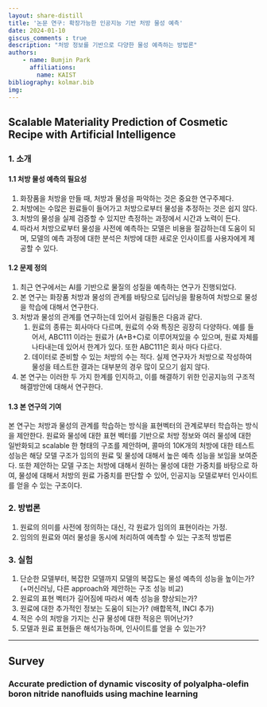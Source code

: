 ```yaml
---
layout: share-distill
title: '논문 연구: 확장가능한 인공지능 기반 처방 물성 예측'
date: 2024-01-10
giscus_comments : true
description: "처방 정보를 기반으로 다양한 물성 예측하는 방법론"
authors: 
    - name: Bumjin Park
      affiliations:
        name: KAIST
bibliography: kolmar.bib
img: 
---
```


## Scalable Materiality Prediction of Cosmetic Recipe with Artificial Intelligence

### 1. 소개

#### 1.1 처방 물성 예측의 필요성
1. 화장품을 처방을 만들 때, 처방과 물성을 파악하는 것은 중요한 연구주제다. 
2. 처방에는 수많은 원료들이 들어가고 처방으로부터 물성을  추정하는 것은 쉽지 않다. 
3. 처방의 물성을 실제 검증할 수 있지만 측정하는 과정에서 시간과 노력이 든다. 
4. 따라서 처방으로부터 물성을 사전에 예측하는 모델은 비용을 절감하는데 도움이 되며, 모델의 예측 과정에 대한 분석은 처방에 대한 새로운 인사이트를 사용자에게 제공할 수 있다. 

#### 1.2 문제 정의 
1. 최근 연구에서는 AI를 기반으로 물질의 성질을 예측하는 연구가 진행되었다. 
2. 본 연구는 화장품 처방과 물성의 관계를 바탕으로 딥러닝을 활용하여 처방으로 물성을 학습에 대해서 연구한다. 
3. 처방과 물성의 관계를 연구하는데 있어서 걸림돌은 다음과 같다. 
    1. 원료의 종류는 회사마다 다르며, 원료의 수와 특징은 굉장히 다양하다. 예를 들어서, ABC111 이라는 원료가 (A+B+C)로 이루어져있을 수 있으며, 원료 자체를 나타내는데 있어서 한계가 있다. 또한  ABC111은 회사 마다 다르다. 
    2. 데이터로 준비할 수 있는 처방의 수는 적다. 실제 연구자가 처방으로 작성하여 물성을 테스트한 결과는 대부분의 경우 많이 모으기 쉽지 않다. 
4. 본 연구는 이러한 두 가지 한계를 인지하고, 이를 해결하기 위한 인공지능의 구조적 해결방안에 대해서 연구한다. 

#### 1.3 본 연구의 기여 
본 연구는 처방과 물성의 관계를 학습하는 방식을 표현벡터의 관계로부터 학습하는 방식을 제안한다. 
원료와 물성에 대한 표현 벡터를 기반으로 처방 정보와 여러 물성에 대한 일반화되고 scalable 한 형태의 구조를 제안하며, 
콜마의 10K개의 처방에 대한 테스트 성능은 해당 모델 구조가 임의의 원료 및 물성에 대해서 높은 예측 성능을 보임을 보여준다. 
또한 제안하는 모델 구조는 처방에 대해서 원하는 물성에 대한 가중치를 바탕으로 하여, 물성에 대해서 처방의 원료 가중치를 판단할 수 있어, 
인공지능 모델로부터 인사이트를 얻을 수 있는 구조이다. 

### 2. 방법론 

1. 원료의 의미를 사전에 정의하는 대신, 각 원료가 임의의 표현이라는 가정. 
2. 임의의 원료와 여러 물성을 동시에 처리하여 예측할 수 있는 구조적 방법론 

###  3. 실험 

1. 단순한 모델부터, 복잡한 모델까지 모델의 복잡도는 물성 예측의 성능을 높이는가? (+머신러닝, 다른 approach와 제안하는 구조 성능 비교)
2. 원료의 표현 벡터가 길어짐에 따라서 예측 성능을 향상되는가? 
3. 원료에 대한 추가적인 정보는 도움이 되는가?  (배합목적, INCI 추가)
4. 적은 수의 처방을 가지는 신규 물성에 대한 적응은 뛰어난가? 
5. 모델과 원료 표현들은 해석가능하며, 인사이트를 얻을 수 있는가? 


---

## Survey 

### Accurate prediction of dynamic viscosity of polyalpha-olefin boron nitride nanofluids using machine learning <d-cite key="abushanab2023accurate"></d-cite> 
 


